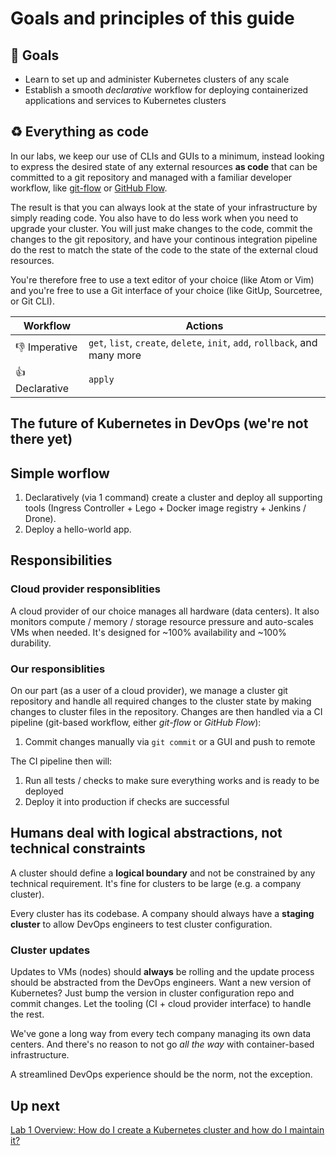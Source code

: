 # Goals and principles of this guide

## 📌 Goals

- Learn to set up and administer Kubernetes clusters of any scale
- Establish a smooth *declarative* workflow for deploying containerized applications and services to Kubernetes clusters

## ♻️ Everything as code

In our labs, we keep our use of CLIs and GUIs to a minimum, instead looking to express the desired state of any external resources **as code** that can be committed to a git repository and managed with a familiar developer workflow, like [git-flow](https://github.com/nvie/gitflow/) or [GitHub Flow](https://guides.github.com/introduction/flow/).

The result is that you can always look at the state of your infrastructure by simply reading code. You also have to do less work when you need to upgrade your cluster. You will just make changes to the code, commit the changes to the git repository, and have your continous integration pipeline do the rest to match the state of the code to the state of the external cloud resources.

You're therefore free to use a text editor of your choice (like Atom or Vim) and you're free to use a Git interface of your choice (like GitUp, Sourcetree, or Git CLI).

| Workflow | Actions |
| --- | --- |
| 👎 Imperative  | `get`, `list`, `create`, `delete`, `init`, `add`, `rollback`, and many more |
| 👍 Declarative  | `apply` |

## The future of Kubernetes in DevOps (we're not there yet)

## Simple worflow

1. Declaratively (via 1 command) create a cluster and deploy all supporting tools (Ingress Controller + Lego + Docker image registry + Jenkins / Drone).
2. Deploy a hello-world app.

## Responsibilities

### Cloud provider responsiblities

A cloud provider of our choice manages all hardware (data centers). It also monitors compute / memory / storage resource pressure and auto-scales VMs when needed. It's designed for ~100% availability and ~100% durability.

### Our responsiblities

On our part (as a user of a cloud provider), we manage a cluster git repository and handle all required changes to the cluster state by making changes to cluster files in the repository. Changes are then handled via a CI pipeline (git-based workflow, either *git-flow* or *GitHub Flow*):

1. Commit changes manually via `git commit` or a GUI and push to remote

The CI pipeline then will:

1. Run all tests / checks to make sure everything works and is ready to be deployed
2. Deploy it into production if checks are successful

## Humans deal with logical abstractions, not technical constraints

A cluster should define a **logical boundary** and not be constrained by any technical requirement. It's fine for clusters to be large (e.g. a company cluster).

Every cluster has its codebase. A company should always have a **staging cluster** to allow DevOps engineers to test cluster configuration.

### Cluster updates

Updates to VMs (nodes) should **always** be rolling and the update process should be abstracted from the DevOps engineers. Want a new version of Kubernetes? Just bump the version in cluster configuration repo and commit changes. Let the tooling (CI + cloud provider interface) to handle the rest.

We've gone a long way from every tech company managing its own data centers. And there's no reason to not go *all the way* with container-based infrastructure.

A streamlined DevOps experience should be the norm, not the exception.

## Up next

[Lab 1 Overview: How do I create a Kubernetes cluster and how do I maintain it?](/labs/lab1/overview.md)
